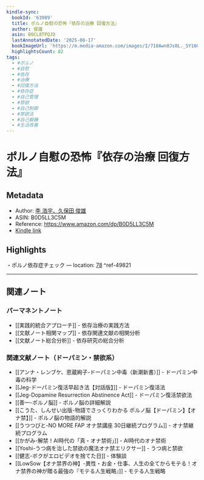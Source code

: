 ```yaml
---
kindle-sync:
  bookId: '63989'
  title: ポルノ自慰の恐怖『依存の治療 回復方法』
  author: 俊雄
  asin: B0CL8TPQJD
  lastAnnotatedDate: '2025-06-17'
  bookImageUrl: 'https://m.media-amazon.com/images/I/718Awn8Js0L._SY160.jpg'
  highlightsCount: 82
tags:
  - #ポルノ
  - #自慰
  - #依存
  - #治療
  - #回復方法
  - #依存症
  - #自己管理
  - #禁欲
  - #自己制御
  - #禁欲法
  - #自己鍛錬
  - #生活改善
---
```

# ポルノ自慰の恐怖『依存の治療 回復方法』
## Metadata
* Author: [李 浩宇、久保田 俊雄](https://www.amazon.comundefined)
* ASIN: B0D5LL3C5M
* Reference: https://www.amazon.com/dp/B0D5LL3C5M
* [Kindle link](kindle://book?action=open&asin=B0D5LL3C5M)

## Highlights
・ポルノ依存症チェック — location: [78](kindle://book?action=open&asin=B0D5LL3C5M&location=78) ^ref-49821

---

## 関連ノート

### パーマネントノート
- [[実践的統合アプローチ]] - 依存治療の実践方法
- [[文献ノート相関マップ]] - 依存関連文献の相関分析
- [[文献ノート総合分析]] - 依存研究の総合分析

### 関連文献ノート（ドーパミン・禁欲系）
- [[アンナ・レンブケ、恩蔵絢子-ドーパミン中毒（新潮新書）]] - ドーパミン中毒の科学
- [[Jeg-ドーパミン復活早起き法【対話版】]] - ドーパミン復活法
- [[Jeg-Dopamine Resurrection Abstinence Act]] - ドーパミン復活禁欲法
- [[善一-ポルノ脳]] - ポルノ脳の詳細解説
- [[こうた、しんせい出版-物語でさっくりわかる ポルノ脳【ドーパミン】【オナ禁】]] - ポルノ脳の物語的解説
- [[うつつびと-NO MORE FAP オナ禁講座 30日継続プログラム]] - オナ禁継続プログラム
- [[かがみ-解禁！AI時代の「真・オナ禁術」]] - AI時代のオナ禁術
- [[Yoshi-うつ病を治した禁欲の魔法オナ禁エリクサー]] - うつ病と禁欲
- [[健志-ボクがエロビデオを捨てた日]] - 体験談
- [[LowSow【オナ禁界の神】-異性・お金・仕事、人生の全てからモテる！オナ禁界の神が贈る最強の『モテる人生戦略』]] - モテる人生戦略

